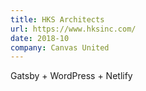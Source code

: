 ```yaml
---
title: HKS Architects
url: https://www.hksinc.com/
date: 2018-10
company: Canvas United
---
```


Gatsby + WordPress + Netlify